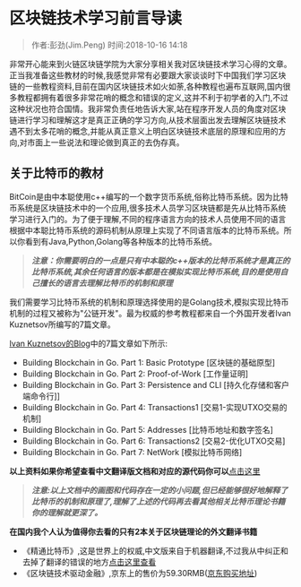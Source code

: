 # 区块链技术学习前言导读
> 作者:彭劲(Jim.Peng) 时间:2018-10-16 14:18

非常开心能来到火链区块链学院为大家分享相关我对区块链技术学习心得的文章。正当我准备这些教材的时候,我感觉非常有必要跟大家谈谈时下中国我们学习区块链的一些教程资料,目前在国内区块链技术如火如荼,各种教程也遍布互联网,国内很多教程都拥有着很多非常花哨的概念和错误的定义,这并不利于初学者的入门,不过这种状况也符合国情。我非常负责任地告诉大家,站在程序开发人员的角度对区块链进行学习和理解这才是真正正确的学习方向,从技术层面出发去理解区块链技术遇不到太多花哨的概念,并能从真正意义上明白区块链技术底层的原理和应用的方向,对市面上一些说法和理论做到真正的去伪存真。

## 关于比特币的教材
BitCoin是由中本聪使用c++编写的一个数字货币系统,俗称比特币系统。因为比特币系统是区块链技术中的一个应用,很多技术人员学习区块链都是先从比特币系统学习进行入门的。为了便于理解,不同的程序语言方向的技术人员使用不同的语言根据中本聪比特币系统的源码机制从原理上实现了不同语言版本的比特币系统。所以你看到有Java,Python,Golang等各种版本的比特币系统。

> ***注意：你需要明白的一点是只有中本聪的c++版本的比特币系统才是真正的比特币系统,其余任何语言的版本都是在模拟实现比特币系统,目的是使用自己擅长的语言去理解比特币的机制和原理***

我们需要学习比特币系统的机制和原理选择使用的是Golang技术,模拟实现比特币机制的过程又被称为"公链开发"。最为权威的参考教程都来自一个外国开发者Ivan Kuznetsov所编写的7篇文章。

[Ivan Kuznetsov的Blog](https://jeiwan.cc/)中的7篇文章如下所示:

* Building Blockchain in Go. Part 1: Basic Prototype [区块链的基础原型]
* Building Blockchain in Go. Part 2: Proof-of-Work [工作量证明]
* Building Blockchain in Go. Part 3: Persistence and CLI [持久化存储和客户端命令行]]
* Building Blockchain in Go. Part 4: Transactions1 [交易1-实现UTXO交易的机制]
* Building Blockchain in Go. Part 5: Addresses [比特币地址和数字签名]   
* Building Blockchain in Go. Part 6: Transactions2 [交易2-优化UTXO交易]
* Building Blockchain in Go. Part 7: NetWork  [模拟比特币网络]

**以上资料如果你希望查看中文翻译版文档和对应的源代码你可以**[点击这里](https://github.com/pengjim520golang/blockchain-tutorial/tree/master/%E6%AF%94%E7%89%B9%E5%B8%81%E6%9D%83%E5%A8%81%E6%95%99%E6%9D%90/Golang%E5%AE%9E%E7%8E%B0%E6%AF%94%E7%89%B9%E5%B8%81/)

> ***注意:以上文档中的画图和代码存在一定的小问题,但已经能够很好地解释了比特币的机制和原理了,理解了上述的代码再去看其他相关比特币理论书籍你的理解就更深了。***

**在国内我个人认为值得你去看的只有2本关于区块链理论的外文翻译书籍**

* 《精通比特币》,这是世界上的权威,中文版来自于机器翻译,不过我从中纠正和去掉了翻译的错误的地方[点击这里查看](https://github.com/pengjim520golang/blockchain-tutorial/tree/master/%E6%AF%94%E7%89%B9%E5%B8%81%E6%9D%83%E5%A8%81%E6%95%99%E6%9D%90/%E7%B2%BE%E9%80%9A%E6%AF%94%E7%89%B9%E5%B8%81)
* 《区块链技术驱动金融》,京东上的售价为59.30RMB([京东购买地址](https://item.jd.com/12014042.html))